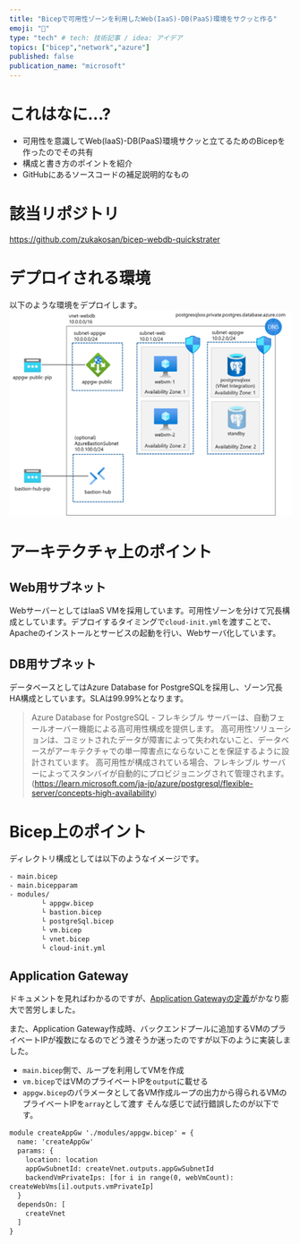 ```yaml
---
title: "Bicepで可用性ゾーンを利用したWeb(IaaS)-DB(PaaS)環境をサクッと作る"
emoji: "💪"
type: "tech" # tech: 技術記事 / idea: アイデア
topics: ["bicep","network","azure"]
published: false
publication_name: "microsoft"
---
```

# これはなに...?
- 可用性を意識してWeb(IaaS)-DB(PaaS)環境サクッと立てるためのBicepを作ったのでその共有
- 構成と書き方のポイントを紹介
- GitHubにあるソースコードの補足説明的なもの

# 該当リポジトリ
https://github.com/zukakosan/bicep-webdb-quickstrater

# デプロイされる環境
以下のような環境をデプロイします。
![](/images/20231020-bicep-webdb/webdb-arch.png)

# アーキテクチャ上のポイント
## Web用サブネット
WebサーバーとしてはIaaS VMを採用しています。可用性ゾーンを分けて冗長構成としています。デプロイするタイミングで`cloud-init.yml`を渡すことで、Apacheのインストールとサービスの起動を行い、Webサーバ化しています。

## DB用サブネット
データベースとしてはAzure Database for PostgreSQLを採用し、ゾーン冗長HA構成としています。SLAは99.99%となります。
> Azure Database for PostgreSQL - フレキシブル サーバーは、自動フェールオーバー機能による高可用性構成を提供します。 高可用性ソリューションは、コミットされたデータが障害によって失われないこと、データベースがアーキテクチャでの単一障害点にならないことを保証するように設計されています。 高可用性が構成されている場合、フレキシブル サーバーによってスタンバイが自動的にプロビジョニングされて管理されます。(https://learn.microsoft.com/ja-jp/azure/postgresql/flexible-server/concepts-high-availability)

# Bicep上のポイント
ディレクトリ構成としては以下のようなイメージです。
```
- main.bicep
- main.bicepparam
- modules/
        └ appgw.bicep
        └ bastion.bicep
        └ postgreSql.bicep
        └ vm.bicep
        └ vnet.bicep
        └ cloud-init.yml
```
## Application Gateway
ドキュメントを見ればわかるのですが、[Application Gatewayの定義](https://learn.microsoft.com/en-us/azure/templates/microsoft.network/applicationgateways?pivots=deployment-language-bicep)がかなり膨大で苦労しました。

また、Application Gateway作成時、バックエンドプールに追加するVMのプライベートIPが複数になるのでどう渡そうか迷ったのですが以下のように実装しました。
- `main.bicep`側で、ループを利用してVMを作成
- `vm.bicep`ではVMのプライベートIPを`output`に載せる
- `appgw.bicep`のパラメータとして各VM作成ループの出力から得られるVMのプライベートIPを`array`として渡す
そんな感じで試行錯誤したのが以下です。

```bicep:main.bicep
module createAppGw './modules/appgw.bicep' = {
  name: 'createAppGw'
  params: {
    location: location
    appGwSubnetId: createVnet.outputs.appGwSubnetId
    backendVmPrivateIps: [for i in range(0, webVmCount): createWebVms[i].outputs.vmPrivateIp]
  }
  dependsOn: [
    createVnet
  ]
}
```